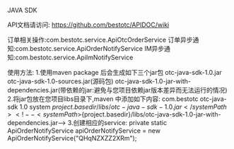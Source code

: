 JAVA SDK 

API文档请访问:
https://github.com/bestotc/APIDOC/wiki

订单相关操作:com.bestotc.service.ApiOtcOrderService
订单异步通知:com.bestotc.service.ApiOrderNotifyService
IM异步通知:com.bestotc.service.ApiImNotifyService

使用方法:
1.使用maven package 后会生成如下三个jar包 
    otc-java-sdk-1.0.jar
    otc-java-sdk-1.0-sources.jar(源码包) 
    otc-java-sdk-1.0-jar-with-dependencies.jar(带依赖的jar:避免与您项目依赖jar版本差异而无法运行的情况)
2.将jar包放在您项目libs目录下,maven 中添加如下内容:
   <dependency>
      <groupId>com.bestotc</groupId>
      <artifactId>otc-java-sdk</artifactId>
      <version>1.0</version>
      <scope>system</scope>
      <systemPath>${project.basedir}/libs/otc-java-sdk-1.0.jar</systemPath>
      <!--<systemPath>${project.basedir}/libs/otc-java-sdk-1.0-jar-with-dependencies.jar</systemPath>-->
     </dependency>
3.创建相应的service:
     private static ApiOrderNotifyService apiOrderNotifyService = new ApiOrderNotifyService("QHqNZXZZ2XRm");

